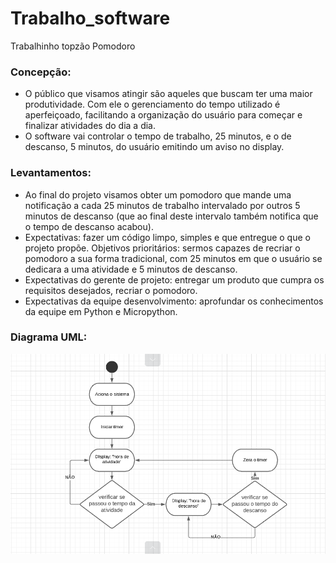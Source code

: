 # Trabalho_software
Trabalhinho topzão Pomodoro
### Concepção: 
* O público que visamos atingir são aqueles que buscam ter uma maior produtividade. Com ele o gerenciamento do tempo utilizado é aperfeiçoado, facilitando a organização do usuário para começar e finalizar atividades do dia a dia. 
* O software vai controlar o tempo de trabalho, 25 minutos, e o de descanso, 5 minutos, do usuário emitindo um aviso no display. 
### Levantamentos: 
* Ao final do projeto visamos obter um pomodoro que mande uma notificação a cada 25 minutos de trabalho intervalado por outros 5 minutos de descanso (que ao final deste intervalo também notifica que o tempo de descanso acabou). 
* Expectativas: fazer um código limpo, simples e que entregue o que o projeto propõe. Objetivos prioritários: sermos capazes de recriar o pomodoro a sua forma tradicional, com 25 minutos em que o usuário se dedicara a uma atividade e 5 minutos de descanso. 
* Expectativas do gerente de projeto: entregar um produto que cumpra os requisitos desejados, recriar o pomodoro. 
* Expectativas da equipe desenvolvimento: aprofundar os conhecimentos da equipe em Python e Micropython. 
### Diagrama UML:
<img src = "imgs/Diagrama_UML.png">